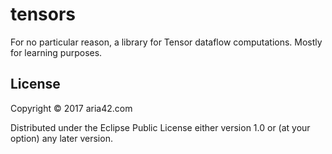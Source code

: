 # tensors

For no particular reason, a library for Tensor dataflow computations. Mostly for learning purposes.


## License

Copyright © 2017 aria42.com

Distributed under the Eclipse Public License either version 1.0 or (at
your option) any later version.
